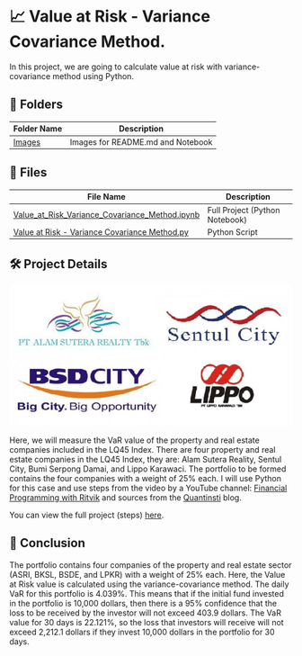 # :chart_with_upwards_trend: Value at Risk - Variance Covariance Method.
In this project, we are going to calculate value at risk with variance-covariance method using Python.

## :file_folder: Folders
| Folder Name                             | Description    |
|-----------------------------------------|----------------|
| [Images](https://github.com/radianlukman/Value-at-Risk-Variance-Covariance/tree/main/Images)  | Images for README.md and Notebook |

## :card_index: Files

| File   Name                             | Description    |
|-----------------------------------------|----------------|
| [Value_at_Risk_Variance_Covariance_Method.ipynb](https://github.com/radianlukman/Value-at-Risk-Variance-Covariance/blob/main/Value_at_Risk_Variance_Covariance_Method.ipynb)  | Full Project (Python Notebook) |
| [Value at Risk - Variance Covariance Method.py](https://github.com/radianlukman/Value-at-Risk-Variance-Covariance/blob/main/Value%20at%20Risk%20-%20Variance%20Covariance%20Method.py)  | Python Script |

## :hammer_and_wrench: Project Details

![](https://github.com/radianlukman/Value-at-Risk-Variance-Covariance/blob/main/Images/Saham%20Properti.jpg)

Here, we will measure the VaR value of the property and real estate companies included in the LQ45 Index. There are four property and real estate companies in the LQ45 Index, they are: Alam Sutera Reality, Sentul City, Bumi Serpong Damai, and Lippo Karawaci. The portfolio to be formed contains the four companies with a weight of 25% each. I will use Python for this case and use steps from the video by a YouTube channel: [Financial Programming with Ritvik](https://www.youtube.com/watch?v=hdEp8A90RdM) and sources from the [Quantinsti](https://blog.quantinsti.com/calculating-covariance-matrix-portfolio-variance/) blog.

You can view the full project (steps) [here](https://github.com/radianlukman/Value-at-Risk-Variance-Covariance/blob/main/Value_at_Risk_Variance_Covariance_Method.ipynb).

## :pushpin: Conclusion
The portfolio contains four companies of the property and real estate sector (ASRI, BKSL, BSDE, and LPKR) with a weight of 25% each. Here, the Value at Risk value is calculated using the variance-covariance method. The daily VaR for this portfolio is 4.039%. This means that if the initial fund invested in the portfolio is 10,000 dollars, then there is a 95% confidence that the loss to be received by the investor will not exceed 403.9 dollars. The VaR value for 30 days is 22.121%, so the loss that investors will receive will not exceed 2,212.1 dollars if they invest 10,000 dollars in the portfolio for 30 days.
